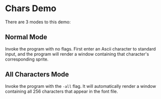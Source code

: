 # Chars Demo

There are 3 modes to this demo:

## Normal Mode

Invoke the program with no flags. First enter an Ascii character to standard
input, and the program will render a window containing that character's
corresponding sprite.

## All Characters Mode

Invoke the program with the `-all` flag. It will automatically render a window
containing all 256 characters that appear in the font file.
